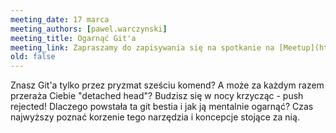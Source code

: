 ```yaml
---
meeting_date: 17 marca
meeting_authors: [pawel.warczynski]
meeting_title: Ogarnąć Git'a
meeting_link: Zapraszamy do zapisywania się na spotkanie na [Meetup](https://www.meetup.com/Poznan-Java-User-Group/events/276865894/)!
old: false
---
```


Znasz Git'a tylko przez pryzmat sześciu komend? A może za każdym razem przeraża Ciebie "detached head"? Budzisz się w nocy krzycząc - push rejected! Dlaczego powstała ta git bestia i jak ją mentalnie ogarnąć? Czas najwyższy poznać korzenie tego narzędzia i koncepcje stojące za nią.